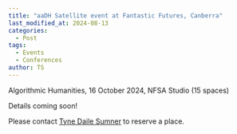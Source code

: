 ```yaml
---
title: "aaDH Satellite event at Fantastic Futures, Canberra"
last_modified_at: 2024-08-13
categories:
  - Post
tags:
  - Events
  - Conferences
author: TS
---
```


Algorithmic Humanities, 16 October 2024, NFSA Studio (15 spaces) 

Details coming soon! 

Please contact  [Tyne Daile Sumner](mailto:tyne.sumner@anu.edu.au?subject=Fantastic%20Futures%20-%20Algorithmic%20Humanities) to reserve a place. 